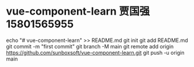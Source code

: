 # vue-component-learn  贾国强  15801565955

echo "# vue-component-learn" >> README.md
git init
git add README.md
git commit -m "first commit"
git branch -M main
git remote add origin https://github.com/sunboxsoft/vue-component-learn.git
git push -u origin main